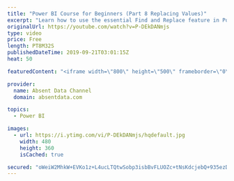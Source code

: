 ```yaml
---
title: "Power BI Course for Beginners (Part 8 Replacing Values)"
excerpt: "Learn how to use the essential Find and Replace feature in Power BI."
originalUrl: https://youtube.com/watch?v=P-DEkDANmjs
type: video
price: Free
length: PT8M32S
publishedDateTime: 2019-09-21T03:01:15Z
heat: 50

featuredContent: "<iframe width=\"800\" height=\"500\" frameborder=\"0\" src=\"https://www.youtube.com/embed/P-DEkDANmjs\" allow=\"accelerometer; autoplay; encrypted-media; gyroscope; picture-in-picture\" allowfullscreen></iframe>"

provider:
  name: Absent Data Channel
  domain: absentdata.com

topics:
  - Power BI

images:
  - url: https://i.ytimg.com/vi/P-DEkDANmjs/hqdefault.jpg
    width: 480
    height: 360
    isCached: true

secured: "oWeiW2MhkW+EVKo1z+L4ucLTQtwSobp3isbBvFLUOZc+tNsKdcjebQ+935ezD3lCly4z/lSW2XxbkVOHXkI5eQDytsLd+dzVW88ldRN3iX8UlhWcj3zdV+vjmbz33MIokfII68esncucd3UX39qEbCLwjvfmYahkqlZUS3/7QmoKryE2+/DeD2Sw0KxJ1ZK1KO5Ia/EqNrosuDpXP98W/8qLMIWVHzRnkKR12WFN/X54zB43WZotREE15I+krWo73gPNlEJ0J8wF/HUn9CNTc7ZWEuLQ3H9r3nbKoMyezbJNMpjsIZajXIUcQ1uzRRCyQLtHlbp+p+VTUQiddJlnyUyQxHxJC8c7kRUt5fzxADj+HA39U5tWxXUH0tg/Pe82Nq7/jW2dXHJZTUKR/LQldlcXABp6XXs/qx2jBPTz3qg=;Y++NKnUgj0ADEjUoQPYlhw=="
---
```


